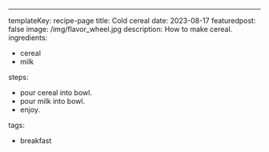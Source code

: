 ---

templateKey: recipe-page
title: Cold cereal
date: 2023-08-17
featuredpost: false
image: /img/flavor_wheel.jpg
description: How to make cereal.
ingredients:

- cereal
- milk

steps:

- pour cereal into bowl.
- pour milk into bowl.
- enjoy.

tags:

- breakfast
